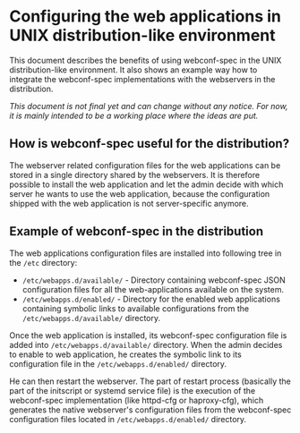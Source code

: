 # Configuring the web applications in UNIX distribution-like environment

This document describes the benefits of using webconf-spec in the UNIX distribution-like environment. It also shows an example way how to integrate the webconf-spec implementations with the webservers in the distribution.

*This document is not final yet and can change without any notice. For now, it is mainly intended to be a working place where the ideas are put.*

## How is webconf-spec useful for the distribution?

The webserver related configuration files for the web applications can be stored in a single directory shared by the webservers. It is therefore possible to install the web application and let the admin decide with which server he wants to use the web application, because the configuration shipped with the web application is not server-specific anymore.

## Example of webconf-spec in the distribution

The web applications configuration files are installed into following tree in the `/etc` directory:

* `/etc/webapps.d/available/` - Directory containing webconf-spec JSON configuration files for all the web-applications available on the system.
* `/etc/webapps.d/enabled/` - Directory for the enabled web applications containing symbolic links to available configurations from the `/etc/webapps.d/available/` directory.

Once the web application is installed, its webconf-spec configuration file is added into `/etc/webapps.d/available/` directory. When the admin decides to enable to web application, he creates the symbolic link to its configuration file in the `/etc/webapps.d/enabled/` directory.

He can then restart the webserver. The part of restart process (basically the part of the initscript or systemd service file) is the execution of the webconf-spec implementation (like httpd-cfg or haproxy-cfg), which generates the native webserver's configuration files from the webconf-spec configuration files located in `/etc/webapps.d/enabled/` directory.
